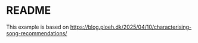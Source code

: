 # README

This example is based on <https://blog.ploeh.dk/2025/04/10/characterising-song-recommendations/>
